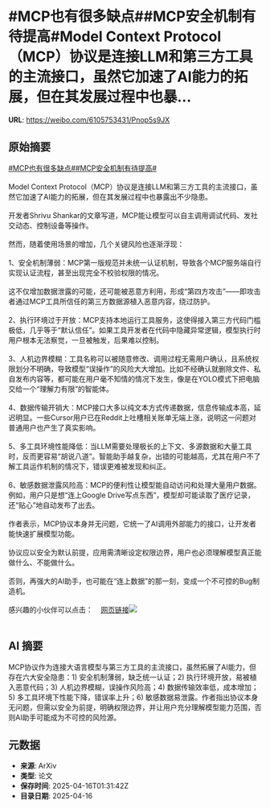 # #MCP也有很多缺点##MCP安全机制有待提高#Model Context Protocol（MCP）协议是连接LLM和第三方工具的主流接口，虽然它加速了AI能力的拓展，但在其发展过程中也暴...

**URL**: https://weibo.com/6105753431/Pnop5s9JX

## 原始摘要

<a href="https://m.weibo.cn/search?containerid=231522type%3D1%26t%3D10%26q%3D%23MCP%E4%B9%9F%E6%9C%89%E5%BE%88%E5%A4%9A%E7%BC%BA%E7%82%B9%23&amp;extparam=%23MCP%E4%B9%9F%E6%9C%89%E5%BE%88%E5%A4%9A%E7%BC%BA%E7%82%B9%23" data-hide=""><span class="surl-text">#MCP也有很多缺点#</span></a><a href="https://m.weibo.cn/search?containerid=231522type%3D1%26t%3D10%26q%3D%23MCP%E5%AE%89%E5%85%A8%E6%9C%BA%E5%88%B6%E6%9C%89%E5%BE%85%E6%8F%90%E9%AB%98%23&amp;extparam=%23MCP%E5%AE%89%E5%85%A8%E6%9C%BA%E5%88%B6%E6%9C%89%E5%BE%85%E6%8F%90%E9%AB%98%23" data-hide=""><span class="surl-text">#MCP安全机制有待提高#</span></a><br><br>Model Context Protocol（MCP）协议是连接LLM和第三方工具的主流接口，虽然它加速了AI能力的拓展，但在其发展过程中也暴露出不少隐患。<br><br>开发者Shrivu Shankar的文章写道，MCP能让模型可以自主调用调试代码、发社交动态、控制设备等操作。<br><br>然而，随着使用场景的增加，几个关键风险也逐渐浮现：<br><br>1、安全机制薄弱：MCP第一版规范并未统一认证机制，导致各个MCP服务端自行实现认证流程，甚至出现完全不校验权限的情况。<br><br>这不仅增加数据泄露的可能，还可能被恶意方利用，形成“第四方攻击”——即攻击者通过MCP工具所信任的第三方数据源植入恶意内容，绕过防护。<br><br>2、执行环境过于开放：MCP支持本地运行工具服务，这使得接入第三方代码门槛极低，几乎等于“默认信任”。如果工具开发者在代码中隐藏异常逻辑，模型执行时用户根本无法察觉，一旦被触发，后果难以控制。<br><br>3、人机边界模糊：工具名称可以被随意修改、调用过程无需用户确认，且系统权限划分不明确，导致模型“误操作”的风险大大增加。比如不经确认就删除文件、私自发布内容等，都可能在用户毫不知情的情况下发生，像是在YOLO模式下把电脑交给一个“理解力有限”的智能体。<br><br>4、数据传输开销大：MCP接口大多以纯文本方式传递数据，信息传输成本高，延迟明显。一些Cursor用户已在Reddit上吐槽相关账单无端上涨，说明这一问题对普通用户也产生了真实影响。<br><br>5、多工具环境性能降低：当LLM需要处理极长的上下文、多源数据和大量工具时，反而更容易“胡说八道”。智能助手越复杂，出错的可能越高，尤其在用户不了解工具运作机制的情况下，错误更难被发现和纠正。<br><br>6、敏感数据泄露风险高：MCP的便利性让模型能自动访问和处理大量用户数据。例如，用户只是想“连上Google Drive写点东西”，模型却可能读取了医疗记录，还“贴心”地自动发布了出去。<br><br>作者表示，MCP协议本身并无问题，它统一了AI调用外部能力的接口，让开发者能快速扩展模型功能。<br><br>协议应以安全为默认前提，应用需清晰设定权限边界，用户也必须理解模型真正能做什么、不能做什么。<br><br>否则，再强大的AI助手，也可能在“连上数据”的那一刻，变成一个不可控的Bug制造机。<br><br>感兴趣的小伙伴可以点击：<a href="https://weibo.cn/sinaurl?u=https%3A%2F%2Fblog.sshh.io%2Fp%2Feverything-wrong-with-mcp" data-hide=""><span class="url-icon"><img style="width: 1rem;height: 1rem" src="https://h5.sinaimg.cn/upload/2015/09/25/3/timeline_card_small_web_default.png" referrerpolicy="no-referrer"></span><span class="surl-text">网页链接</span></a><img style="" src="https://tvax4.sinaimg.cn/large/006Fd7o3gy1i0hmmicszqj317k18a4eg.jpg" referrerpolicy="no-referrer"><br><br>

## AI 摘要

MCP协议作为连接大语言模型与第三方工具的主流接口，虽然拓展了AI能力，但存在六大安全隐患：1) 安全机制薄弱，缺乏统一认证；2) 执行环境开放，易被植入恶意代码；3) 人机边界模糊，误操作风险高；4) 数据传输效率低，成本增加；5) 多工具环境下性能下降，错误率上升；6) 敏感数据易泄露。作者指出协议本身无问题，但需以安全为前提，明确权限边界，并让用户充分理解模型能力范围，否则AI助手可能成为不可控的风险源。

## 元数据

- **来源**: ArXiv
- **类型**: 论文
- **保存时间**: 2025-04-16T01:31:42Z
- **目录日期**: 2025-04-16
